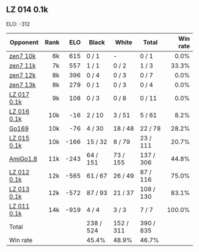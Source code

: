 ## LZ 014 0.1k ##

ELO: -312

Opponent | Rank | ELO | Black | White | Total | Win rate
---------|-----:|----:|-------|-------|-------|-------:
[zen7 10k](zen7%2010k.md) | 6k | 615 | 0 / 1 | - | 0 / 1 | 0.0%
[zen7 11k](zen7%2011k.md) | 7k | 557 | 1 / 1 | 0 / 2 | 1 / 3 | 33.3%
[zen7 12k](zen7%2012k.md) | 8k | 396 | 0 / 4 | 0 / 3 | 0 / 7 | 0.0%
[zen7 13k](zen7%2013k.md) | 8k | 279 | 0 / 1 | 0 / 3 | 0 / 4 | 0.0%
[LZ 017 0.1k](LZ%20017%200.1k.md) | 9k | 108 | 0 / 3 | 0 / 8 | 0 / 11 | 0.0%
[LZ 016 0.1k](LZ%20016%200.1k.md) | 10k | -16 | 2 / 10 | 3 / 51 | 5 / 61 | 8.2%
[Go169](Go169.md) | 10k | -76 | 4 / 30 | 18 / 48 | 22 / 78 | 28.2%
[LZ 015 0.1k](LZ%20015%200.1k.md) | 10k | -166 | 15 / 32 | 8 / 79 | 23 / 111 | 20.7%
[AmiGo1.8](AmiGo1.8.md) | 11k | -243 | 64 / 151 | 73 / 155 | 137 / 306 | 44.8%
[LZ 012 0.1k](LZ%20012%200.1k.md) | 12k | -565 | 61 / 67 | 26 / 49 | 87 / 116 | 75.0%
[LZ 013 0.1k](LZ%20013%200.1k.md) | 12k | -572 | 87 / 93 | 21 / 37 | 108 / 130 | 83.1%
[LZ 011 0.1k](LZ%20011%200.1k.md) | 14k | -919 | 4 / 4 | 3 / 3 | 7 / 7 | 100.0%
Total | | | 238 / 524 | 152 / 311 | 390 / 835 | 
Win rate| | | 45.4% | 48.9% | 46.7% | 
